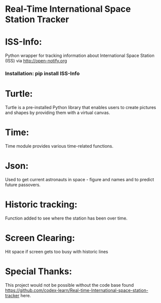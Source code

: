 # Real-Time International Space Station Tracker

# ISS-Info:
 Python wrapper for tracking information about International Space Station (ISS) via http://open-notify.org
### Installation: pip install ISS-Info

# Turtle:
 Turtle is a pre-installed Python library that enables users to create pictures and shapes by providing them with a virtual canvas.

# Time:
 Time module provides various time-related functions.
 
# Json:
 Used to get current astronauts in space - figure and names and to predict future passovers.

# Historic tracking:
 Function added to see where the station has been over time.

# Screen Clearing:
 Hit space if screen gets too busy with historic lines
 
# Special Thanks: 
 This project would not be possible without the code base found https://github.com/codex-learn/Real-time-International-space-station-tracker here.

